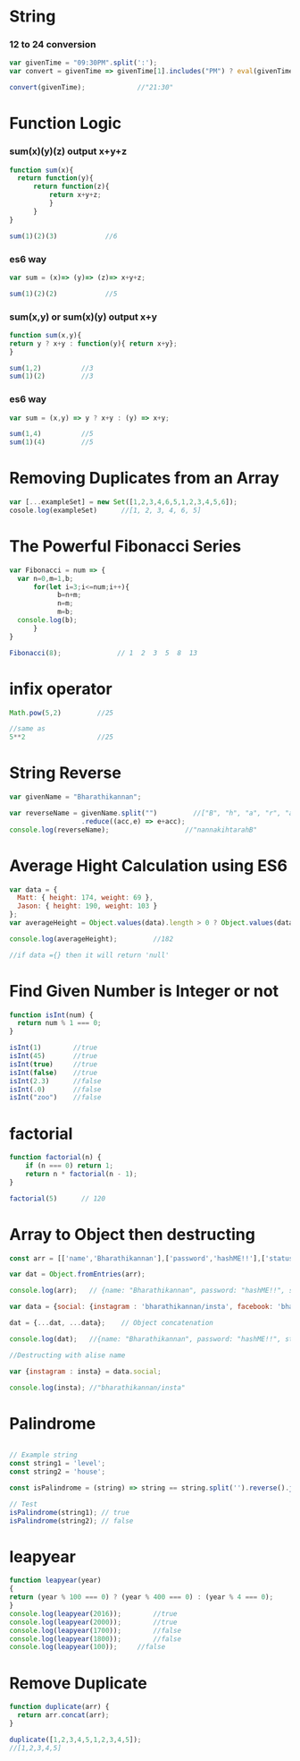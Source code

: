 
# String 

### 12 to 24 conversion
```javascript
var givenTime = "09:30PM".split(':');
var convert = givenTime => givenTime[1].includes("PM") ? eval(givenTime[0]+"+12")+":"+givenTime[1].slice(0, -2) : givenTime[0]+":"+givenTime[1];

convert(givenTime);             //"21:30"
```


# Function Logic

### sum(x)(y)(z)  output x+y+z
```javascript
function sum(x){
  return function(y){
      return function(z){
          return x+y+z;
          }
      }
}

sum(1)(2)(3)            //6 
```
### es6 way
```javascript
var sum = (x)=> (y)=> (z)=> x+y+z;

sum(1)(2)(2)            //5
```

### sum(x,y) or  sum(x)(y)  output x+y

```javascript
function sum(x,y){
return y ? x+y : function(y){ return x+y};
}

sum(1,2)          //3
sum(1)(2)         //3
```

### es6 way

```javascript
var sum = (x,y) => y ? x+y : (y) => x+y;

sum(1,4)          //5
sum(1)(4)         //5
```
# Removing Duplicates from an Array
```javascript
var [...exampleSet] = new Set([1,2,3,4,6,5,1,2,3,4,5,6]);
cosole.log(exampleSet)		//[1, 2, 3, 4, 6, 5]
```
# The Powerful Fibonacci Series

```javascript
var Fibonacci = num => {
  var n=0,m=1,b;
      for(let i=3;i<=num;i++){
            b=n+m;
            n=m;
            m=b;
  console.log(b);
      }
}

Fibonacci(8);              // 1  2  3  5  8  13
```

# infix operator
```javascript
Math.pow(5,2)         //25

//same as
5**2                  //25
```

# String Reverse
```javascript
var givenName = "Bharathikannan";

var reverseName = givenName.split("")         //["B", "h", "a", "r", "a", "t", "h", "i", "k", "a", "n", "n", "a", "n"]
                  .reduce((acc,e) => e+acc);
console.log(reverseName);                   //"nannakihtarahB"
```

# Average Hight Calculation using ES6
```javascript
var data = {
  Matt: { height: 174, weight: 69 },
  Jason: { height: 190, weight: 103 }
};
var averageHeight = Object.values(data).length > 0 ? Object.values(data).map(v => v.height).reduce((c,v) => (c+v)/Object.values(data).length) : null;

console.log(averageHeight);         //182

//if data ={} then it will return 'null'

```

# Find Given Number is Integer or not
```javascript
function isInt(num) {
  return num % 1 === 0;
}

isInt(1)        //true
isInt(45)       //true
isInt(true)     //true
isInt(false)    //true
isInt(2.3)      //false
isInt(.0)       //false
isInt("zoo")    //false
```

# factorial

```javascript
function factorial(n) {
	if (n === 0) return 1;
	return n * factorial(n - 1);
}

factorial(5)      // 120
```
# Array to Object then destructing

```javascript
const arr = [['name','Bharathikannan'],['password','hashME!!'],['status','success']];

var dat = Object.fromEntries(arr);

console.log(arr);	// {name: "Bharathikannan", password: "hashME!!", status: "success"}

var data = {social: {instagram : 'bharathikannan/insta', facebook: 'bharathikannan/fb'}};

dat = {...dat, ...data};	// Object concatenation

console.log(dat);	//{name: "Bharathikannan", password: "hashME!!", status: "success", social: {…}}

//Destructing with alise name

var {instagram : insta} = data.social;

console.log(insta);	//"bharathikannan/insta"

```


# Palindrome
```javascript

// Example string
const string1 = 'level';
const string2 = 'house';

const isPalindrome = (string) => string == string.split('').reverse().join('');

// Test
isPalindrome(string1); // true
isPalindrome(string2); // false
```
# leapyear
```javascript
function leapyear(year)
{
return (year % 100 === 0) ? (year % 400 === 0) : (year % 4 === 0);
}
console.log(leapyear(2016));		//true
console.log(leapyear(2000));		//true	
console.log(leapyear(1700));		//false
console.log(leapyear(1800));		//false
console.log(leapyear(100));		//false
```
# Remove Duplicate
```javascript
function duplicate(arr) {
  return arr.concat(arr);
}

duplicate([1,2,3,4,5,1,2,3,4,5]); 
//[1,2,3,4,5]
```

